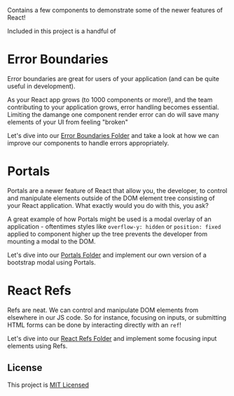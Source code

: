 Contains a few components to demonstrate some of the newer features of React!

Included in this project is a handful of

# Error Boundaries

Error boundaries are great for users of your application (and can be quite useful in development).

As your React app grows (to 1000 components or more!), and the team contributing to your application grows, error handling becomes essential. Limiting the damange one component render error can do will save many elements of your UI from feeling "broken"

Let's dive into our [Error Boundaries Folder](./src/components/error-boundaries) and take a look at how we can improve our components to handle errors appropriately.

# Portals

Portals are a newer feature of React that allow you, the developer, to control and manipulate elements outside of the DOM element tree consisting of your React application. What exactly would you do with this, you ask?

A great example of how Portals might be used is a modal overlay of an application - oftentimes styles like `overflow-y: hidden` or `position: fixed` applied to component higher up the tree prevents the developer from mounting a modal to the DOM.

Let's dive into our [Portals Folder](./src/components/portals) and implement our own version of a bootstrap modal using Portals.

# React Refs

Refs are neat. We can control and manipulate DOM elements from elsewhere in our JS code. So for instance, focusing on inputs, or submitting HTML forms can be done by interacting directly with an `ref`!

Let's dive into our [React Refs Folder](./src/components/react-refs) and implement some focusing input elements using Refs.

## License

This project is [MIT Licensed](./License.md)
